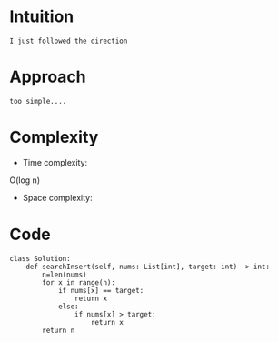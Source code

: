 # Intuition
<!-- Describe your first thoughts on how to solve this problem. -->
    I just followed the direction
# Approach
<!-- Describe your approach to solving the problem. -->
    too simple....
# Complexity
- Time complexity:
<!-- Add your time complexity here, e.g. $$O(n)$$ -->
 O(log n)
- Space complexity:
<!-- Add your space complexity here, e.g. $$O(n)$$ -->

# Code
```
class Solution:
    def searchInsert(self, nums: List[int], target: int) -> int:
        n=len(nums)
        for x in range(n):
            if nums[x] == target:
                return x
            else: 
                if nums[x] > target:
                    return x
        return n
```